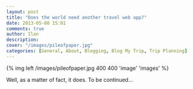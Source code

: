 ```yaml
---
layout: post
title: "Does the world need another travel web app?"
date: 2013-05-08 15:01
comments: true
author: Ilan
description:  
cover: "/images/pileofpaper.jpg"
categories: [General, About, Blogging, Blog My Trip, Trip Planning]
---
```


{% img left /images/pileofpaper.jpg 400 400 'image' 'images' %}

Well, as a matter of fact, it does. To be continued... 
